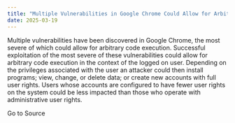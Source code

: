 ```yaml
---
title: "Multiple Vulnerabilities in Google Chrome Could Allow for Arbitrary Code Execution"
date: 2025-03-19
---
```


Multiple vulnerabilities have been discovered in Google Chrome, the most severe of which could allow for arbitrary code execution. Successful exploitation of the most severe of these vulnerabilities could allow for arbitrary code execution in the context of the logged on user. Depending on the privileges associated with the user an attacker could then install programs; view, change, or delete data; or create new accounts with full user rights. Users whose accounts are configured to have fewer user rights on the system could be less impacted than those who operate with administrative user rights.

Go to Source
